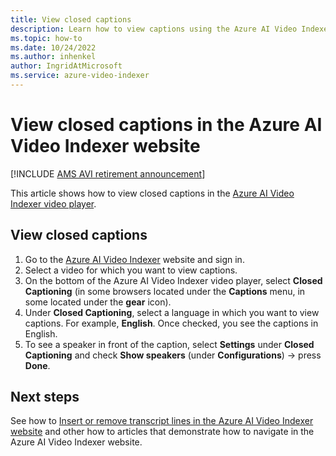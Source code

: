 ```yaml
---
title: View closed captions
description: Learn how to view captions using the Azure AI Video Indexer website.
ms.topic: how-to
ms.date: 10/24/2022
ms.author: inhenkel
author: IngridAtMicrosoft
ms.service: azure-video-indexer
---
```


# View closed captions in the Azure AI Video Indexer website

[!INCLUDE [AMS AVI retirement announcement](./includes/important-ams-retirement-avi-announcement.md)]

This article shows how to view closed captions in the [Azure AI Video Indexer video player](https://www.videoindexer.ai).

## View closed captions

1. Go to the [Azure AI Video Indexer](https://www.videoindexer.ai/) website and sign in.
1. Select a video for which you want to view captions.
1. On the bottom of the Azure AI Video Indexer video player, select **Closed Captioning** (in some browsers located under the **Captions** menu, in some located under the **gear** icon).
1. Under **Closed Captioning**, select a language in which you want to view captions. For example, **English**. Once checked, you see the captions in English.
1. To see a speaker in front of the caption, select **Settings** under **Closed Captioning** and check **Show speakers** (under **Configurations**) -> press **Done**.

## Next steps

See how to [Insert or remove transcript lines in the Azure AI Video Indexer website](edit-transcript-lines-portal.md) and other how to articles that demonstrate how to navigate in the Azure AI Video Indexer website.

